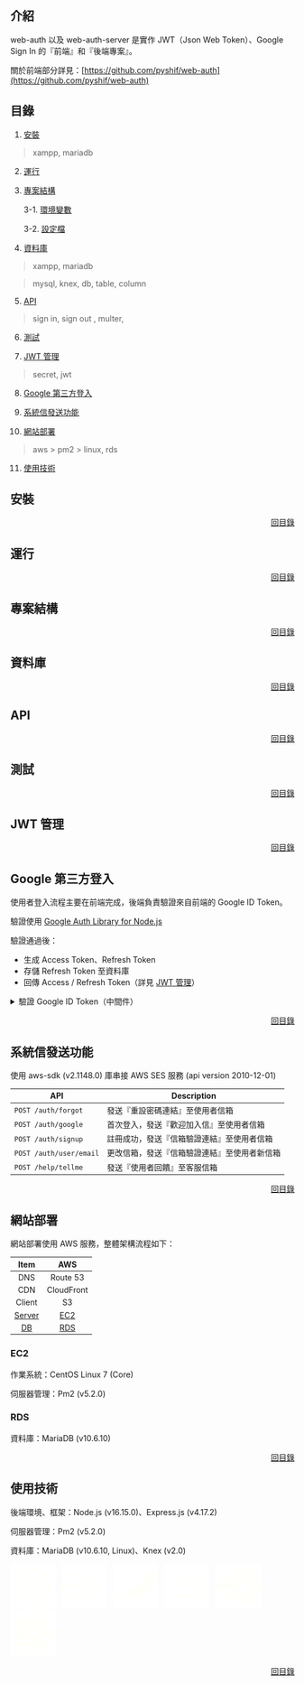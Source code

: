 ## 介紹

web-auth 以及 web-auth-server 是實作 JWT（Json Web Token）、Google Sign In 的『前端』和『後端專案』。

關於前端部分詳見：[https://github.com/pyshif/web-auth](https://github.com/pyshif/web-auth)

## 目錄

1. [安裝](#安裝)

> xampp, mariadb

2. [運行](#運行)

3. [專案結構](#專案結構)

    3-1. [環境變數](#環境變數)

    3-2. [設定檔](#設定檔)

4. [資料庫](#資料庫)

> xampp, mariadb

> mysql, knex, db, table, column

5. [API](#api)

> sign in, sign out , multer, 

6. [測試](#測試)

7. [JWT 管理](#jwt-管理)

> secret, jwt

8. [Google 第三方登入](#google-第三方登入)

9. [系統信發送功能](#系統信發送功能)

10. [網站部署](#網站部署)

> aws > pm2 > linux, rds

11. [使用技術](#使用技術)

## 安裝

<p align="right">
    <a href="#目錄">回目錄</a>
</p>

## 運行

<p align="right">
    <a href="#目錄">回目錄</a>
</p>

## 專案結構

<p align="right">
    <a href="#目錄">回目錄</a>
</p>

## 資料庫

<p align="right">
    <a href="#目錄">回目錄</a>
</p>

## API

<p align="right">
    <a href="#目錄">回目錄</a>
</p>

## 測試

<p align="right">
    <a href="#目錄">回目錄</a>
</p>

## JWT 管理

<p align="right">
    <a href="#目錄">回目錄</a>
</p>

## Google 第三方登入

使用者登入流程主要在前端完成，後端負責驗證來自前端的 Google ID Token。

驗證使用 [Google Auth Library for Node.js](https://github.com/googleapis/google-auth-library-nodejs)

驗證通過後：

- 生成 Access Token、Refresh Token
- 存儲 Refresh Token 至資料庫
- 回傳 Access / Refresh Token（詳見 [JWT 管理](#jwt-管理)）

<details>
<summary>驗證 Google ID Token（中間件）</summary>

```js
// middlewares/jwt/auth.js
const { OAuth2Client } = require('google-auth-library');
const googleAuthClient = new OAuth2Client(process.env.GOOGLE_SIGNIN_CLIENT_ID);
async function authenticateGoogleIDToken(req, res, next) {
    const token = req.headers['authorization'].split(' ').pop();
    // console.log('token :>> ', token);
    if (!token) return res.status(401).end('please supply valid google-token!');

    await verifyGoogleIDToken(token, (err, user) => {
        if (err) return res.status(401).end(err.message);
        req.user = {
            ...user,
            token,
        };
        next();
    });
}
// common function
async function verifyGoogleIDToken(token, callback) {
    try {
        const ticket = await googleAuthClient.verifyIdToken({
            idToken: token,
            audience: [process.env.GOOGLE_SIGNIN_CLIENT_ID]
        });
        callback(null, ticket.getPayload());
    } catch (error) {
        callback(error, null);
    }
}
```

</details>

<p align="right">
    <a href="#目錄">回目錄</a>
</p>

## 系統信發送功能

使用 aws-sdk (v2.1148.0) 庫串接 AWS SES 服務 (api version 2010-12-01)

| API | Description |
|-----|-------------|
| `POST /auth/forgot` | 發送『重設密碼連結』至使用者信箱 |
| `POST /auth/google` | 首次登入，發送『歡迎加入信』至使用者信箱 |
| `POST /auth/signup` | 註冊成功，發送『信箱驗證連結』至使用者信箱 |
| `POST /auth/user/email` | 更改信箱，發送『信箱驗證連結』至使用者新信箱 |
| `POST /help/tellme` | 發送『使用者回饋』至客服信箱 |

<p align="right">
    <a href="#目錄">回目錄</a>
</p>

## 網站部署

網站部署使用 AWS 服務，整體架構流程如下：

| Item | AWS |
|:----:|:---:|
| DNS | Route 53 |
| CDN | CloudFront |
| Client | S3 |
| <ins>Server</ins> | <ins>EC2</ins> |
| <ins>DB</ins> | <ins>RDS</ins> |

### EC2

作業系統：CentOS Linux 7 (Core)

伺服器管理：Pm2 (v5.2.0)

### RDS

資料庫：MariaDB (v10.6.10)


<p align="right">
    <a href="#目錄">回目錄</a>
</p>

## 使用技術

後端環境、框架：Node.js (v16.15.0)、Express.js (v4.17.2)

伺服器管理：Pm2 (v5.2.0)

資料庫：MariaDB (v10.6.10, Linux)、Knex (v2.0)

[![node-js](readme/node-js.svg)](https://nodejs.org/en/)&ensp;
[![express-js](readme/express-js.svg)](https://expressjs.com)&ensp;
[![mariadb](readme/mariadb.svg)](https://mariadb.org)&ensp;
[![aws](readme/aws.svg)](https://aws.amazon.com)&ensp;
[![pm2](readme/pm2.svg)](https://pm2.keymetrics.io)&ensp;
[![knex](readme/knex-js.svg)](https://knexjs.org)&ensp;

<p align="right">
    <a href="#目錄">回目錄</a>
</p>